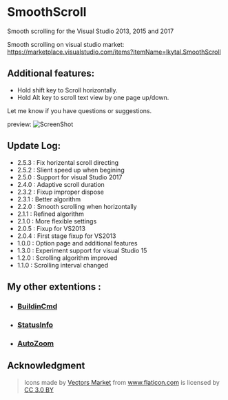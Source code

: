 # SmoothScroll

Smooth scrolling for the Visual Studio 2013, 2015 and 2017

Smooth scrolling on visual studio market:
https://marketplace.visualstudio.com/items?itemName=lkytal.SmoothScroll

## Additional features:
* Hold shift key to Scroll horizontally.
* Hold Alt key to scroll text view by one page up/down.

Let me know if you have questions or suggestions.

preview:
![ScreenShot](http://lkytal.qiniudn.com/ss.gif)

## Update Log:

* 2.5.3 : Fix horizental scroll directing
* 2.5.2 : Slient speed up when begining
* 2.5.0 : Support for visual Studio 2017
* 2.4.0 : Adaptive scroll duration
* 2.3.2 : Fixup improper dispose
* 2.3.1 : Better algorithm
* 2.2.0 : Smooth scrolling when horizontally
* 2.1.1 : Refined algorithm
* 2.1.0 : More flexible settings
* 2.0.5 : Fixup for VS2013
* 2.0.4 : First stage fixup for VS2013
* 1.0.0 : Option page and additional features
* 1.3.0 : Experiment support for visual Studio 15
* 1.2.0 : Scrolling algorithm improved
* 1.1.0 : Scrolling interval changed

## My other extentions :

- ### [BuildinCmd](https://marketplace.visualstudio.com/items?itemName=lkytal.BuiltinCmd)
- ### [StatusInfo](https://marketplace.visualstudio.com/items?itemName=lkytal.StatusInfo)
- ### [AutoZoom](https://marketplace.visualstudio.com/items?itemName=lkytal.AutoZoom)
  
## Acknowledgment

> <div>Icons made by <a href="http://www.flaticon.com/authors/vectors-market" title="Vectors Market">Vectors Market</a> from <a href="http://www.flaticon.com" title="Flaticon">www.flaticon.com</a> is licensed by <a href="http://creativecommons.org/licenses/by/3.0/" title="Creative Commons BY 3.0" target="_blank">CC 3.0 BY</a></div>

